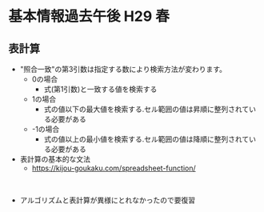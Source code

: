 # 基本情報過去午後 H29 春

## 表計算
* "照合一致"の第3引数は指定する数により検索方法が変わります。
  * 0の場合
    * 式(第1引数)と一致する値を検索する
  * 1の場合
    * 式の値以下の最大値を検索する.セル範囲の値は昇順に整列されている必要がある
  * -1の場合
    * 式の値以上の最小値を検索する.セル範囲の値は降順に整列されている必要がある
* 表計算の基本的な文法
  * https://kijou-goukaku.com/spreadsheet-function/

<br />

* アルゴリズムと表計算が異様にとれなかったので要復習